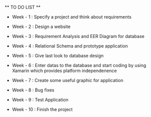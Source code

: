 ** TO DO LIST **

* Week - 1 :
Specify a project and think about requirements

* Week - 2 :
Design a website

* Week - 3 :
Requirement Analysis and EER Diagram for database

* Week - 4 :
Relational Schema and prototype application

* Week - 5 :
Give last look to database design

* Week - 6 :
Enter datas to the database and start coding by using Xamarin which provides platform independenence 

* Week - 7 :
Create some useful graphic for application

* Week - 8 :
Bug fixes

* Week - 9 :
Test Application

* Week - 10 :
Finish the project
